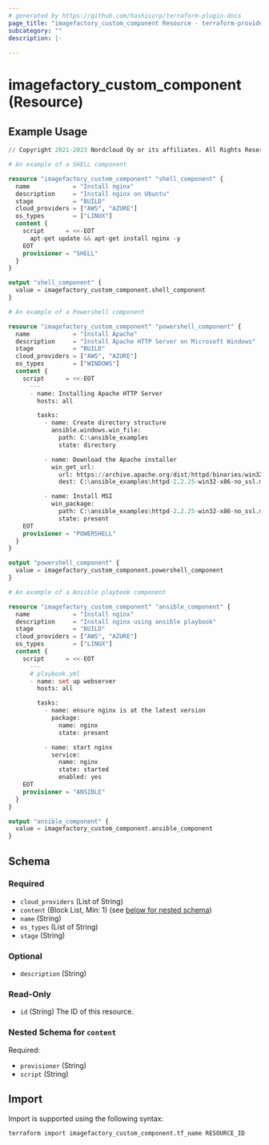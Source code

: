 ```yaml
---
# generated by https://github.com/hashicorp/terraform-plugin-docs
page_title: "imagefactory_custom_component Resource - terraform-provider-imagefactory"
subcategory: ""
description: |-
  
---
```


# imagefactory_custom_component (Resource)



## Example Usage

```terraform
// Copyright 2021-2023 Nordcloud Oy or its affiliates. All Rights Reserved.

# An example of a SHELL component

resource "imagefactory_custom_component" "shell_component" {
  name            = "Install nginx"
  description     = "Install nginx on Ubuntu"
  stage           = "BUILD"
  cloud_providers = ["AWS", "AZURE"]
  os_types        = ["LINUX"]
  content {
    script      = <<-EOT
      apt-get update && apt-get install nginx -y
    EOT
    provisioner = "SHELL"
  }
}

output "shell_component" {
  value = imagefactory_custom_component.shell_component
}

# An example of a Powershell component

resource "imagefactory_custom_component" "powershell_component" {
  name            = "Install Apache"
  description     = "Install Apache HTTP Server on Microsoft Windows"
  stage           = "BUILD"
  cloud_providers = ["AWS", "AZURE"]
  os_types        = ["WINDOWS"]
  content {
    script      = <<-EOT
      ---
      - name: Installing Apache HTTP Server
        hosts: all

        tasks:
          - name: Create directory structure
            ansible.windows.win_file:
              path: C:\ansible_examples
              state: directory

          - name: Download the Apache installer
            win_get_url:
              url: https://archive.apache.org/dist/httpd/binaries/win32/httpd-2.2.25-win32-x86-no_ssl.msi
              dest: C:\ansible_examples\httpd-2.2.25-win32-x86-no_ssl.msi

          - name: Install MSI
            win_package:
              path: C:\ansible_examples\httpd-2.2.25-win32-x86-no_ssl.msi
              state: present
    EOT
    provisioner = "POWERSHELL"
  }
}

output "powershell_component" {
  value = imagefactory_custom_component.powershell_component
}

# An example of a Ansible playbook component

resource "imagefactory_custom_component" "ansible_component" {
  name            = "Install nginx"
  description     = "Install nginx using ansible playbook"
  stage           = "BUILD"
  cloud_providers = ["AWS", "AZURE"]
  os_types        = ["LINUX"]
  content {
    script      = <<-EOT
      ---
      # playbook.yml
      - name: set up webserver
        hosts: all

        tasks:
          - name: ensure nginx is at the latest version
            package:
              name: nginx
              state: present

          - name: start nginx
            service:
              name: nginx
              state: started
              enabled: yes
    EOT
    provisioner = "ANSIBLE"
  }
}

output "ansible_component" {
  value = imagefactory_custom_component.ansible_component
}
```

<!-- schema generated by tfplugindocs -->
## Schema

### Required

- `cloud_providers` (List of String)
- `content` (Block List, Min: 1) (see [below for nested schema](#nestedblock--content))
- `name` (String)
- `os_types` (List of String)
- `stage` (String)

### Optional

- `description` (String)

### Read-Only

- `id` (String) The ID of this resource.

<a id="nestedblock--content"></a>
### Nested Schema for `content`

Required:

- `provisioner` (String)
- `script` (String)

## Import

Import is supported using the following syntax:

```shell
terraform import imagefactory_custom_component.tf_name RESOURCE_ID
```
